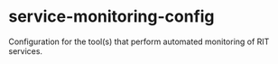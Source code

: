 service-monitoring-config
=========================

Configuration for the tool(s) that perform automated monitoring of RIT services.
